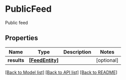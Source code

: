 # PublicFeed

Public feed
## Properties
Name | Type | Description | Notes
------------ | ------------- | ------------- | -------------
**results** | [**[FeedEntity]**](FeedEntity.md) |  | [optional] 

[[Back to Model list]](../README.md#documentation-for-models) [[Back to API list]](../README.md#documentation-for-api-endpoints) [[Back to README]](../README.md)


